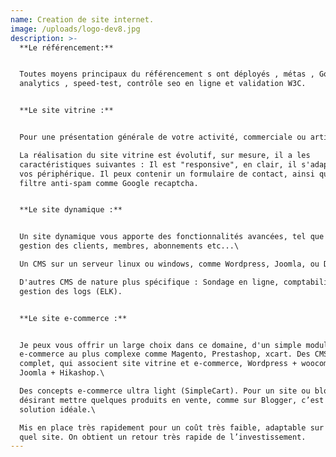 ```yaml
---
name: Creation de site internet.
image: /uploads/logo-dev8.jpg
description: >-
  **Le référencement:**


  Toutes moyens principaux du référencement s ont déployés , métas , Google
  analytics , speed-test, contrôle seo en ligne et validation W3C.


  **Le site vitrine :**


  Pour une présentation générale de votre activité, commerciale ou artistique.\

  La réalisation du site vitrine est évolutif, sur mesure, il a les
  caractéristiques suivantes : Il est "responsive", en clair, il s'adapte à tout
  vos périphérique. Il peux contenir un formulaire de contact, ainsi que qu'un
  filtre anti-spam comme Google recaptcha.


  **Le site dynamique :**


  Un site dynamique vous apporte des fonctionnalités avancées, tel que la
  gestion des clients, membres, abonnements etc...\

  Un CMS sur un serveur linux ou windows, comme Wordpress, Joomla, ou Drupal.\

  D'autres CMS de nature plus spécifique : Sondage en ligne, comptabilité,
  gestion des logs (ELK).


  **Le site e­-commerce :**


  Je peux vous offrir un large choix dans ce domaine, d'un simple module
  e-commerce au plus complexe comme Magento, Prestashop, xcart. Des CMS très
  complet, qui associent site vitrine et e-commerce, Wordpress + woocommerce, ou
  Joomla + Hikashop.\

  Des concepts e-commerce ultra light (SimpleCart). Pour un site ou blog
  désirant mettre quelques produits en vente, comme sur Blogger, c’est la
  solution idéale.\

  Mis en place très rapidement pour un coût très faible, adaptable sur n’importe
  quel site. On obtient un retour très rapide de l’investissement.
---
```


